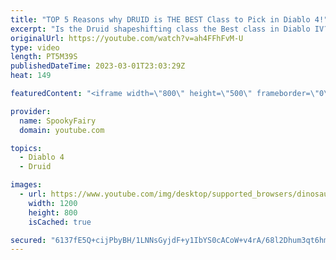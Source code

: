 ```yaml
---
title: "TOP 5 Reasons why DRUID is THE BEST Class to Pick in Diablo 4!"
excerpt: "Is the Druid shapeshifting class the Best class in Diablo IV? - Here are my Top 5 reasons (aside from fun-factor and good looks) ..."
originalUrl: https://youtube.com/watch?v=ah4FFhFvM-U
type: video
length: PT5M39S
publishedDateTime: 2023-03-01T23:03:29Z
heat: 149

featuredContent: "<iframe width=\"800\" height=\"500\" frameborder=\"0\" src=\"https://www.youtube.com/embed/ah4FFhFvM-U\" allow=\"accelerometer; autoplay; encrypted-media; gyroscope; picture-in-picture\" allowfullscreen></iframe>"

provider:
  name: SpookyFairy
  domain: youtube.com

topics:
  - Diablo 4
  - Druid

images:
  - url: https://www.youtube.com/img/desktop/supported_browsers/dinosaur.png
    width: 1200
    height: 800
    isCached: true

secured: "6137fE5Q+cijPbyBH/1LNNsGyjdF+y1IbYS0cACoW+v4rA/68l2Dhum3qt6hm2Xeb88lJ7wVcSZRRQs8y45EXY5pxK7Gf5YpqvdDXRpgL/kWIUsiugZZdynuUUe84xghT0r4RYPlPMm5C7hiCMF4j857zT2ClvmXw+Upmh8vCLGwd0x+aaole5qSy+piw3eu2E2Dpts2px3tY6Ii3AH/zfMGynZbaDc9idzkDLd1YPVj63RWB/2tfRrcaqK0gsFLlt1LjFEU1ZdnTbAEyz1rIvf/bdKUnNER99nBJ4XSuvW7zJwUgR7igKJqsgQQ8rs27HscphntTvGpVGqONSwyliPazWR1UMdwW3Wb9sPIlNWkZZtNynuC7XQMUhSqenQR9HXDvrKtLmmJWjOjJkvfFQ==;8fCm/JjT65yJiQI2hudIgA=="
---
```


